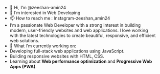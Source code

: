 - 👋 Hi, I’m @zeeshan-amin24
- 👀 I’m interested in Web Developing
- 📫 How to reach me : Instagram-zeeshan_amin24
- I’m a passionate Web Developer with a strong interest in building modern, user-friendly websites and web applications. I love working with the latest technologies to create beautiful,
responsive, and efficient web solutions. 
- 🌱 What I'm currently working on:
- Developing full-stack web applications using JavaScript.
- Building responsive websites with HTML, CSS.
- Learning about **Web performance optimization** and **Progressive Web Apps (PWA)**.
